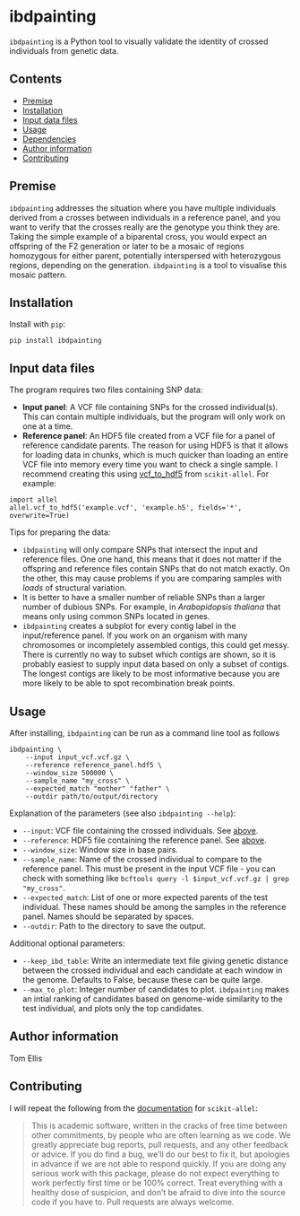 # ibdpainting

`ibdpainting` is a Python tool to visually validate the identity of crossed individuals
from genetic data.

## Contents

- [Premise](#premise)
- [Installation](#installation)
- [Input data files](#input-data-files)
- [Usage](#usage)
- [Dependencies](#dependencies)
- [Author information](#author-information)
- [Contributing](#contributing)

## Premise

`ibdpainting` addresses the situation where you have multiple individuals
derived from a crosses between individuals in a reference panel, and you want to
verify that the crosses really are the genotype you think they are. Taking the
simple example of a biparental cross, you would expect an offspring of the F2 
generation or later to be a mosaic of regions homozygous for either parent, 
potentially interspersed with heterozygous regions, depending on the generation.
`ibdpainting` is a tool to visualise this mosaic pattern.

## Installation

Install with `pip`:
```
pip install ibdpainting
```

## Input data files

The program requires two files containing SNP data:

* **Input panel**: A VCF file containing SNPs for the crossed individual(s).
This can contain multiple individuals, but the program will only work on one at
a time.
* **Reference panel**: An HDF5 file created from a VCF file for a panel of reference candidate
parents. The reason for using HDF5 is that it allows for loading data in chunks,
which is much quicker than loading an entire VCF file into memory every time you
want to check a single sample. I recommend creating this using
[vcf_to_hdf5](https://scikit-allel.readthedocs.io/en/latest/io.html#allel.vcf_to_hdf5)
from `scikit-allel`. For example:
```
import allel
allel.vcf_to_hdf5('example.vcf', 'example.h5', fields='*', overwrite=True)
```

Tips for preparing the data:

* `ibdpainting` will only compare SNPs that intersect the input and reference files.
One one hand, this means that it does not matter if the offspring and reference
files contain SNPs that do not match exactly.
On the other, this may cause problems if you are comparing samples with *loads*
of structural variation.
* It is better to have a smaller number of reliable SNPs than a larger number of 
dubious SNPs. For example, in *Arabopidopsis thaliana* that means only using 
common SNPs located in genes.
* `ibdpainting` creates a subplot for every contig label in the input/reference
panel. If you work on an organism with many chromosomes or incompletely assembled
contigs, this could get messy. There is currently no way to subset which 
contigs are shown, so it is probably easiest to supply input data based on only 
a subset of contigs. The longest contigs are likely to be most informative
because you are more likely to be able to spot recombination break points.

## Usage

After installing, `ibdpainting` can be run as a command line tool as follows

```
ibdpainting \
    --input input_vcf.vcf.gz \
    --reference reference_panel.hdf5 \
    --window_size 500000 \
    --sample_name "my_cross" \
    --expected_match "mother" "father" \
    --outdir path/to/output/directory
```

Explanation of the parameters (see also `ibdpainting --help`):

* `--input`: VCF file containing the crossed individuals. See [above](#input-data-files).
* `--reference`: HDF5 file containing the reference panel. See [above](#input-data-files).
* `--window_size`: Window size in base pairs.
* `--sample_name`: Name of the crossed individual to compare to the reference 
panel. This must be present in the input VCF file - you can check with something
like `bcftools query -l $input_vcf.vcf.gz | grep "my_cross"`.
* `--expected_match`: List of one or more expected parents of the test individual.
These names should be among the samples in the reference panel. Names should be
separated by spaces.
* `--outdir`: Path to the directory to save the output.

Additional optional parameters:

* `--keep_ibd_table`: Write an intermediate text file giving genetic distance 
between the crossed individual and each candidate at each window in the genome.
Defaults to False, because these can be quite large.
* `--max_to_plot`: Integer number of candidates to plot.
`ibdpainting` makes an intial ranking of candidates based on genome-wide 
similarity to the test individual, and plots only the top candidates.

## Author information

Tom Ellis

## Contributing

I will repeat the following from the [documentation](https://scikit-allel.readthedocs.io/en/stable/) for `scikit-allel`:

> This is academic software, written in the cracks of free time between other commitments, by people who are often learning as we code. We greatly appreciate bug reports, pull requests, and any other feedback or advice. If you do find a bug, we’ll do our best to fix it, but apologies in advance if we are not able to respond quickly. If you are doing any serious work with this package, please do not expect everything to work perfectly first time or be 100% correct. Treat everything with a healthy dose of suspicion, and don’t be afraid to dive into the source code if you have to. Pull requests are always welcome.
